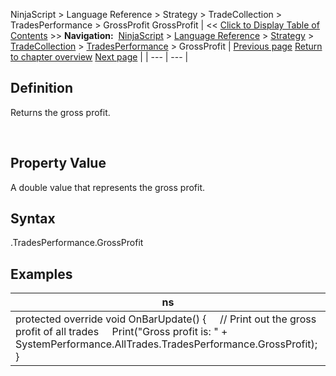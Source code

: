 ﻿
NinjaScript > Language Reference > Strategy > TradeCollection > TradesPerformance > GrossProfit
GrossProfit
| << [Click to Display Table of Contents](grossprofit.md) >> **Navigation:**     [NinjaScript](ninjascript.md) > [Language Reference](language_reference_wip.md) > [Strategy](strategy.md) > [TradeCollection](tradecollection.md) > [TradesPerformance](tradesperformance.md) > GrossProfit | [Previous page](grossloss.md) [Return to chapter overview](tradesperformance.md) [Next page](longestflatperiod.md) |
| --- | --- |
## Definition
Returns the gross profit.  

 
## Property Value
A double value that represents the gross profit.
 
## Syntax
<TradeCollection>.TradesPerformance.GrossProfit

## 
## Examples
| ns |
| --- |
| protected override void OnBarUpdate() {      // Print out the gross profit of all trades      Print("Gross profit is: " + SystemPerformance.AllTrades.TradesPerformance.GrossProfit); } |

